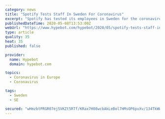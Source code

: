 ```yaml
---
category: news
title: "Spotify Tests Staff In Sweden For Coronavirus"
excerpt: "Spotify has tested its employees in Sweden for the coronavirus. Some tests reportedly took place last week. Spotify, H&M and Tele2 and other major companies in Sweden are doing the. Continue reading"
publishedDateTime: 2020-05-08T13:53:00Z
webUrl: "https://www.hypebot.com/hypebot/2020/05/spotify-tests-staff-in-sweden-for-coronavirus.html"
type: article
quality: 35
heat: 35
published: false

provider:
  name: Hypebot
  domain: hypebot.com

topics:
  - Coronavirus in Europe
  - Coronavirus

tags:
  - Sweden
  - SE

secured: "wHmzbtPRGR07ej5VKZt5RTf/KRax7H08wcbAkLeBol7HMsOP6pvXv/134TkWWviLW/Nf4f7/3NEy3RdcMtX+I0jy6dXFmAy0nmWCmkkQuoGRUmfjxOJVKgcZy//uAeyAyWXIrDcGH2+17YKO7Uw/XHB5bJ4Bd2FtpVHROOFvRT5k3/y6gEEnGEwemcsRgk2ovdc911Y5zFJQtRHKHMaqIZOJEkuPwOZCbhoHUtP08rfu7zQpw7AWcWybOZzL3WE5ynDh7fqsFyf88wQBgh34I22j/cp+X36i/vKXf4eTFA7va6F+cmLYI0lQ8RHzhNIdUQy2jXl5DecIsUf5qfIsEv4t2trsODkeNnuLfUvfoQlFTmcRlDe25byJYj3FYZZhTdn5Cysb1BtRYr4dSDiDROhVmZpMCIyWqW2KoJ8BmgAt76tc5v3X5H3A4B0n+afX2pfoS6w4U5nZpWlmOkD+9ycbByvXJJ93GnreAgwwayM=;UhqTbwHB/CgISTOuppRVMA=="
---
```


